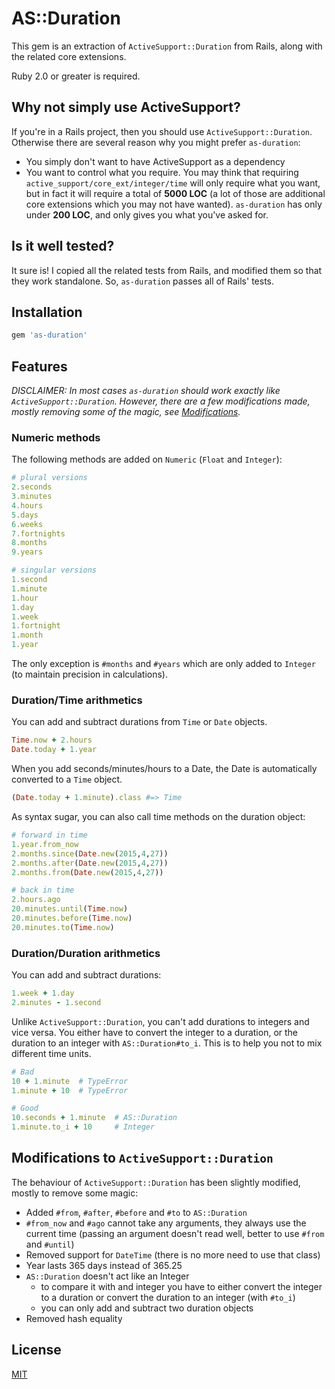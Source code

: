 # AS::Duration

This gem is an extraction of `ActiveSupport::Duration` from Rails, along with the
related core extensions.

Ruby 2.0 or greater is required.

## Why not simply use ActiveSupport?

If you're in a Rails project, then you should use `ActiveSupport::Duration`.
Otherwise there are several reason why you might prefer `as-duration`:

* You simply don't want to have ActiveSupport as a dependency
* You want to control what you require. You may think that requiring
  `active_support/core_ext/integer/time` will only require what you want, but
  in fact it will require a total of **5000 LOC** (a lot of those are additional
  core extensions which you may not have wanted). `as-duration` has only
  under **200 LOC**, and only gives you what you've asked for.

## Is it well tested?

It sure is! I copied all the related tests from Rails, and modified them
so that they work standalone. So, `as-duration` passes all of Rails' tests.

## Installation

```ruby
gem 'as-duration'
```

## Features

*DISCLAIMER: In most cases `as-duration` should work exactly like
`ActiveSupport::Duration`. However, there are a few modifications made, mostly
removing some of the magic, see [Modifications](#modifications-to-activesupportduration).*

### Numeric methods

The following methods are added on `Numeric` (`Float` and `Integer`):

```rb
# plural versions
2.seconds
3.minutes
4.hours
5.days
6.weeks
7.fortnights
8.months
9.years

# singular versions
1.second
1.minute
1.hour
1.day
1.week
1.fortnight
1.month
1.year
```

The only exception is `#months` and `#years` which are only added to `Integer`
(to maintain precision in calculations).

### Duration/Time arithmetics

You can add and subtract durations from `Time` or `Date` objects.

```rb
Time.now + 2.hours
Date.today + 1.year
```

When you add seconds/minutes/hours to a Date, the Date is automatically
converted to a `Time` object.

```rb
(Date.today + 1.minute).class #=> Time
```

As syntax sugar, you can also call time methods on the duration object:

```rb
# forward in time
1.year.from_now
2.months.since(Date.new(2015,4,27))
2.months.after(Date.new(2015,4,27))
2.months.from(Date.new(2015,4,27))

# back in time
2.hours.ago
20.minutes.until(Time.now)
20.minutes.before(Time.now)
20.minutes.to(Time.now)
```

### Duration/Duration arithmetics

You can add and subtract durations:

```rb
1.week + 1.day
2.minutes - 1.second
```

Unlike `ActiveSupport::Duration`, you can't add durations to integers and vice
versa. You either have to convert the integer to a duration, or
the duration to an integer with `AS::Duration#to_i`. This is to help you
not to mix different time units.

```rb
# Bad
10 + 1.minute  # TypeError
1.minute + 10  # TypeError

# Good
10.seconds + 1.minute  # AS::Duration
1.minute.to_i + 10     # Integer
```

## Modifications to `ActiveSupport::Duration`

The behaviour of `ActiveSupport::Duration` has been slightly modified, mostly
to remove some magic:

* Added `#from`, `#after`, `#before` and `#to` to `AS::Duration`
* `#from_now` and `#ago` cannot take any arguments, they always use the current
  time (passing an argument doesn't read well, better to use `#from` and
  `#until`)
* Removed support for `DateTime` (there is no more need to use that class)
* Year lasts 365 days instead of 365.25
* `AS::Duration` doesn't act like an Integer
  - to compare it with and integer you have to either convert the integer to
    a duration or convert the duration to an integer (with `#to_i`)
  - you can only add and subtract two duration objects
* Removed hash equality

## License

[MIT](LICENSE.txt)
